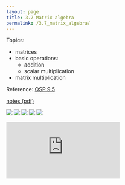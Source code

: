 ```yaml
---
layout: page
title: 3.7 Matrix algebra
permalink: /3.7_matrix_algebra/
---
```


Topics: 

- matrices
- basic operations:
    - addition
    - scalar multiplication
- matrix multiplication


Reference:
[OSP 9.5](https://openstax.org/books/precalculus/pages/9-5-matrices-and-matrix-operations)  

[notes (pdf)](PCHA_3.7_MatrixAlgebra.pdf)

![](0.png)
![](1.png)
![](2.png)
![](3.png)
![](4.png)

<iframe class="video" src="https://www.youtube.com/embed/KFegb8TxmXc" title="YouTube video player" frameborder="0" allow="accelerometer; autoplay; clipboard-write; encrypted-media; gyroscope; picture-in-picture" allowfullscreen></iframe>

